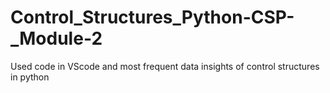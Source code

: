 # Control_Structures_Python-CSP-_Module-2
Used code in VScode and most frequent data insights of control structures in python 
